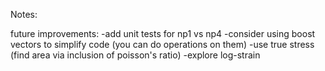 Notes:

future improvements:
-add unit tests for np1 vs np4
-consider using boost vectors to simplify code (you can do operations on them)
-use true stress (find area via inclusion of poisson's ratio)
-explore log-strain
